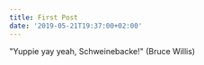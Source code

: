 ```yaml
---
title: First Post
date: '2019-05-21T19:37:00+02:00'
---
```

"Yuppie yay yeah, Schweinebacke!" (Bruce Willis)
